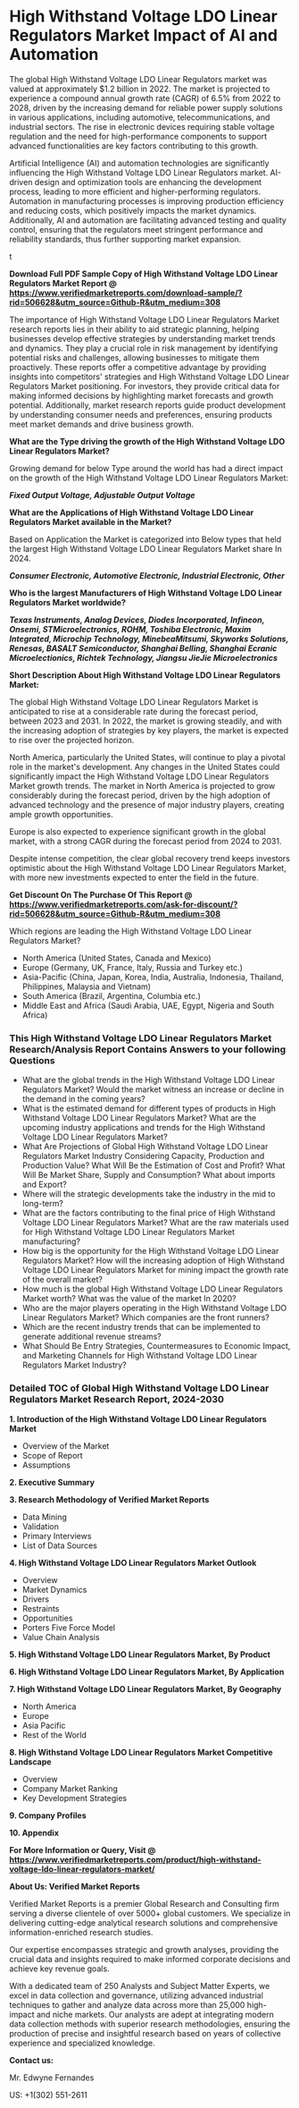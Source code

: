 <meta name="title" content="Global  High Withstand Voltage LDO Linear Regulators Market Impact of AI and Automation"><meta name="description" content="  The global High Withstand Voltage LDO Linear Regulators market was valued at approximately $1.2 billion in 2022. The market is projected to experience a compound ann"><meta name="title" content=" High Withstand Voltage LDO Linear Regulators Market Size, Share, Scope, Trends, Growth, Opportunities, Analysis, Forecast"> <h1>High Withstand Voltage LDO Linear Regulators Market Impact of AI and Automation</h1> <p>The global High Withstand Voltage LDO Linear Regulators market was valued at approximately $1.2 billion in 2022. The market is projected to experience a compound annual growth rate (CAGR) of 6.5% from 2022 to 2028, driven by the increasing demand for reliable power supply solutions in various applications, including automotive, telecommunications, and industrial sectors. The rise in electronic devices requiring stable voltage regulation and the need for high-performance components to support advanced functionalities are key factors contributing to this growth.</p> <p>Artificial Intelligence (AI) and automation technologies are significantly influencing the High Withstand Voltage LDO Linear Regulators market. AI-driven design and optimization tools are enhancing the development process, leading to more efficient and higher-performing regulators. Automation in manufacturing processes is improving production efficiency and reducing costs, which positively impacts the market dynamics. Additionally, AI and automation are facilitating advanced testing and quality control, ensuring that the regulators meet stringent performance and reliability standards, thus further supporting market expansion.</p> t</p><p id="" class=""><strong>Download Full PDF Sample Copy of High Withstand Voltage LDO Linear Regulators Market Report @ <a href="https://www.verifiedmarketreports.com/download-sample/?rid=506628&utm_source=Github-R&utm_medium=308" target="_blank">https://www.verifiedmarketreports.com/download-sample/?rid=506628&utm_source=Github-R&utm_medium=308</a></strong></p><p>The importance of&nbsp;High Withstand Voltage LDO Linear Regulators Market research reports lies in their ability to aid strategic planning, helping businesses develop effective strategies by understanding market trends and dynamics. They play a crucial role in risk management by identifying potential risks and challenges, allowing businesses to mitigate them proactively. These reports offer a competitive advantage by providing insights into competitors' strategies and High Withstand Voltage LDO Linear Regulators Market positioning. For investors, they provide critical data for making informed decisions by highlighting market forecasts and growth potential. Additionally, market research reports guide product development by understanding consumer needs and preferences, ensuring products meet market demands and drive business growth.</p><p><strong>What are the&nbsp;Type driving the growth of the High Withstand Voltage LDO Linear Regulators Market?</strong></p><p id="" class="">Growing demand for below Type around the world has had a direct impact on the growth of the High Withstand Voltage LDO Linear Regulators Market:</p><em><strong>Fixed Output Voltage, Adjustable Output Voltage</strong></em></p><strong>What are the&nbsp;Applications&nbsp;of High Withstand Voltage LDO Linear Regulators Market available in the Market?</strong></p><p id="" class="">Based on Application the Market is categorized into Below types that held the largest High Withstand Voltage LDO Linear Regulators Market share In 2024.</p><em><strong>Consumer Electronic, Automotive Electronic, Industrial Electronic, Other</strong></em></p><strong>Who is the largest Manufacturers of High Withstand Voltage LDO Linear Regulators Market worldwide?</strong></p><p><em><strong>Texas Instruments, Analog Devices, Diodes Incorporated, Infineon, Onsemi, STMicroelectronics, ROHM, Toshiba Electronic, Maxim Integrated, Microchip Technology, MinebeaMitsumi, Skyworks Solutions, Renesas, BASALT Semiconductor, Shanghai Belling, Shanghai Ecranic Microelectionics, Richtek Technology, Jiangsu JieJie Microelectronics</strong></em></p><p id="" class=""><strong>Short Description About High Withstand Voltage LDO Linear Regulators Market:</strong></p><p>The global High Withstand Voltage LDO Linear Regulators Market is anticipated to rise at a considerable rate during the forecast period, between 2023 and 2031. In 2022, the market is growing steadily, and with the increasing adoption of strategies by key players, the market is expected to rise over the projected horizon.</p><p>North America, particularly the United States, will continue to play a pivotal role in the market's development. Any changes in the United States could significantly impact the High Withstand Voltage LDO Linear Regulators Market growth trends. The market in North America is projected to grow considerably during the forecast period, driven by the high adoption of advanced technology and the presence of major industry players, creating ample growth opportunities.</p><p>Europe is also expected to experience significant growth in the global market, with a strong CAGR during the forecast period from 2024 to 2031.</p><p>Despite intense competition, the clear global recovery trend keeps investors optimistic about the High Withstand Voltage LDO Linear Regulators Market, with more new investments expected to enter the field in the future.</p><p id="" class=""><strong>Get Discount On The Purchase Of This Report @ <a href="https://www.verifiedmarketreports.com/ask-for-discount/?rid=506628&utm_source=Github-R&utm_medium=308" target="_blank">https://www.verifiedmarketreports.com/ask-for-discount/?rid=506628&utm_source=Github-R&utm_medium=308</a></strong></p>Which regions are leading the High Withstand Voltage LDO Linear Regulators Market?</p><ul><li>North America (United States, Canada and Mexico)</li><li>Europe (Germany, UK, France, Italy, Russia and Turkey etc.)</li><li>Asia-Pacific (China, Japan, Korea, India, Australia, Indonesia, Thailand, Philippines, Malaysia and Vietnam)</li><li>South America (Brazil, Argentina, Columbia etc.)</li><li>Middle East and Africa (Saudi Arabia, UAE, Egypt, Nigeria and South Africa)</li></ul><h3 id="" class="">This High Withstand Voltage LDO Linear Regulators Market Research/Analysis Report Contains Answers to your following Questions</h3><ul><li>What are the global trends in the High Withstand Voltage LDO Linear Regulators Market? Would the market witness an increase or decline in the demand in the coming years?</li><li>What is the estimated demand for different types of products in High Withstand Voltage LDO Linear Regulators Market? What are the upcoming industry applications and trends for the High Withstand Voltage LDO Linear Regulators Market?</li><li>What Are Projections of Global High Withstand Voltage LDO Linear Regulators Market Industry Considering Capacity, Production and Production Value? What Will Be the Estimation of Cost and Profit? What Will Be Market Share, Supply and Consumption? What about imports and Export?</li><li>Where will the strategic developments take the industry in the mid to long-term?</li><li>What are the factors contributing to the final price of High Withstand Voltage LDO Linear Regulators Market? What are the raw materials used for High Withstand Voltage LDO Linear Regulators Market manufacturing?</li><li>How big is the opportunity for the High Withstand Voltage LDO Linear Regulators Market? How will the increasing adoption of High Withstand Voltage LDO Linear Regulators Market for mining impact the growth rate of the overall market?</li><li>How much is the global High Withstand Voltage LDO Linear Regulators Market worth? What was the value of the market In 2020?</li><li>Who are the major players operating in the High Withstand Voltage LDO Linear Regulators Market? Which companies are the front runners?</li><li>Which are the recent industry trends that can be implemented to generate additional revenue streams?</li><li>What Should Be Entry Strategies, Countermeasures to Economic Impact, and Marketing Channels for High Withstand Voltage LDO Linear Regulators Market Industry?</li></ul><h3 id="" class="">Detailed TOC of Global High Withstand Voltage LDO Linear Regulators Market Research Report, 2024-2030</h3><p id="" class=""><strong>1. Introduction of the High Withstand Voltage LDO Linear Regulators Market</strong></p><ul><li>Overview of the Market</li><li>Scope of Report</li><li>Assumptions</li></ul><p id="" class=""><strong>2. Executive Summary</strong></p><p id="" class=""><strong>3. Research Methodology of Verified Market Reports</strong></p><ul><li>Data Mining</li><li>Validation</li><li>Primary Interviews</li><li>List of Data Sources</li></ul><p id="" class=""><strong>4. High Withstand Voltage LDO Linear Regulators Market Outlook</strong></p><ul><li>Overview</li><li>Market Dynamics</li><li>Drivers</li><li>Restraints</li><li>Opportunities</li><li>Porters Five Force Model</li><li>Value Chain Analysis</li></ul><p id="" class=""><strong>5. High Withstand Voltage LDO Linear Regulators Market, By Product</strong></p><p id="" class=""><strong>6. High Withstand Voltage LDO Linear Regulators Market, By Application</strong></p><p id="" class=""><strong>7. High Withstand Voltage LDO Linear Regulators Market, By Geography</strong></p><ul><li>North America</li><li>Europe</li><li>Asia Pacific</li><li>Rest of the World</li></ul><p id="" class=""><strong>8. High Withstand Voltage LDO Linear Regulators Market Competitive Landscape</strong></p><ul><li>Overview</li><li>Company Market Ranking</li><li>Key Development Strategies</li></ul><p id="" class=""><strong>9. Company Profiles</strong></p><p id="" class=""><strong>10. Appendix</strong></p><p id="" class=""><strong>For More Information or Query, Visit @ <a href="https://www.verifiedmarketreports.com/product/high-withstand-voltage-ldo-linear-regulators-market/" target="_blank">https://www.verifiedmarketreports.com/product/high-withstand-voltage-ldo-linear-regulators-market/</a></strong></p><p id="" class=""><strong>About Us: Verified Market Reports</strong></p><p id="" class="">Verified Market Reports is a premier Global Research and Consulting firm serving a diverse clientele of over 5000+ global customers. We specialize in delivering cutting-edge analytical research solutions and comprehensive information-enriched research studies.</p><p id="" class="">Our expertise encompasses strategic and growth analyses, providing the crucial data and insights required to make informed corporate decisions and achieve key revenue goals.</p><p id="" class="">With a dedicated team of 250 Analysts and Subject Matter Experts, we excel in data collection and governance, utilizing advanced industrial techniques to gather and analyze data across more than 25,000 high-impact and niche markets. Our analysts are adept at integrating modern data collection methods with superior research methodologies, ensuring the production of precise and insightful research based on years of collective experience and specialized knowledge.</p><p id="" class=""><strong>Contact us:</strong></p><p id="" class="">Mr. Edwyne Fernandes</p><p id="" class="">US: +1(302) 551-2611</p>